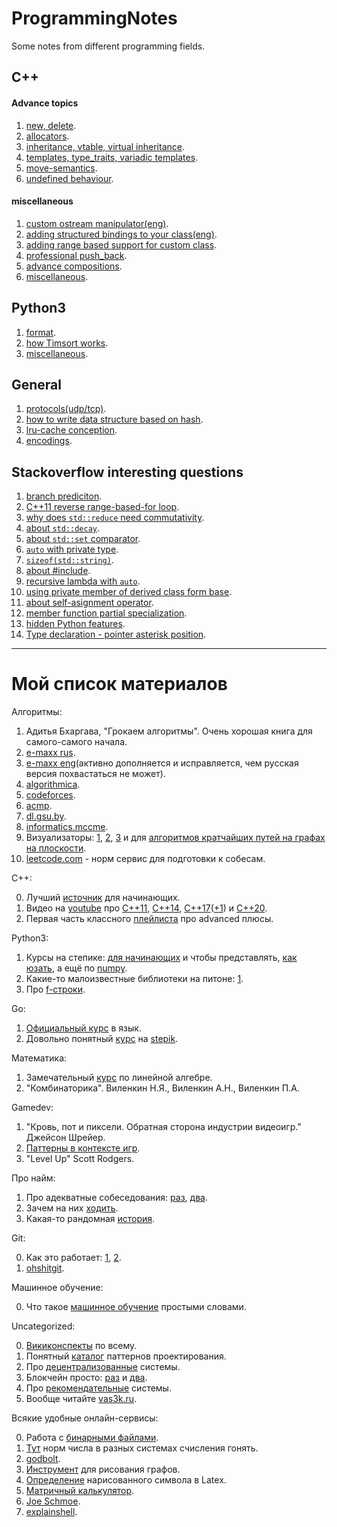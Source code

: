 # ProgrammingNotes
Some notes from different programming fields.

## C++

#### Advance topics

1. [new, delete](https://github.com/dasfex/ProgrammingNotes/blob/master/cpp/topics/new_delete.md).
2. [allocators](https://github.com/dasfex/ProgrammingNotes/blob/master/cpp/topics/allocators.md).
3. [inheritance, vtable, virtual inheritance](https://github.com/dasfex/ProgrammingNotes/blob/master/cpp/topics/inheritance.md).
4. [templates, type_traits, variadic templates](https://github.com/dasfex/ProgrammingNotes/blob/master/cpp/topics/templates.md).
5. [move-semantics](https://github.com/dasfex/ProgrammingNotes/blob/master/cpp/topics/move_semantics.md).
6. [undefined behaviour](https://github.com/dasfex/ProgrammingNotes/blob/master/cpp/topics/ub.md).

#### miscellaneous

1. [custom ostream manipulator(eng)](https://github.com/dasfex/ProgrammingNotes/blob/master/cpp/custom_manipulator_eng.md).
2. [adding structured bindings to your class(eng)](https://github.com/dasfex/ProgrammingNotes/blob/master/cpp/structured_binding_eng.md).
3. [adding range based support for custom class](https://github.com/dasfex/ProgrammingNotes/blob/master/cpp/custom_range_based.md).
4. [professional push_back](https://github.com/dasfex/ProgrammingNotes/blob/master/cpp/push_back_feature.md).
5. [advance compositions](https://github.com/dasfex/ProgrammingNotes/tree/master/cpp/advance_compositions.md).
6. [miscellaneous](https://github.com/dasfex/ProgrammingNotes/blob/master/cpp/miscellaneous.md).

## Python3

1. [format](https://github.com/dasfex/ProgrammingNotes/blob/master/python3/format.md).
2. [how Timsort works](https://youtu.be/Ye5pzBHB584?t=1260).
3. [miscellaneous](https://github.com/dasfex/ProgrammingNotes/blob/master/python3/miscellaneous.md).

## General

1. [protocols(udp/tcp)](https://github.com/dasfex/ProgrammingNotes/blob/master/general/protocols.md).
2. [how to write data structure based on hash](https://github.com/dasfex/ProgrammingNotes/blob/master/general/hash_set.md).
3. [lru-cache conception](https://github.com/dasfex/ProgrammingNotes/blob/master/general/lru_cache.md).
4. [encodings](https://github.com/dasfex/ProgrammingNotes/blob/master/general/encodings.md).

## Stackoverflow interesting questions

1. [branch prediciton](https://stackoverflow.com/questions/11227809/why-is-processing-a-sorted-array-faster-than-processing-an-unsorted-array).
2. [C++11 reverse range-based-for loop](https://stackoverflow.com/questions/8542591/c11-reverse-range-based-for-loop).
3. [why does ```std::reduce``` need commutativity](https://stackoverflow.com/questions/60216261/why-does-stdreduce-need-commutativity).
4. [about ```std::decay```](https://stackoverflow.com/questions/64092331/is-stddecay-redundant-in-stdis-convertible).
5. [about ```std::set``` comparator](https://stackoverflow.com/questions/2620862/using-custom-stdset-comparator).
6. [```auto``` with private type](https://stackoverflow.com/questions/13532784/why-can-i-use-auto-on-a-private-type).
7. [```sizeof(std::string)```](https://stackoverflow.com/questions/3770781/why-is-sizeofstring-32).
8. [about #include](https://stackoverflow.com/questions/21593/what-is-the-difference-between-include-filename-and-include-filename#:~:text=For%20%23include%20""%20a%20compiler,search%20the%20current%20file's%20folder).
9. [recursive lambda with ```auto```](https://stackoverflow.com/questions/2067988/recursive-lambda-functions-in-c11).
10. [using private member of derived class form base](https://stackoverflow.com/questions/65001923/can-i-forbid-calling-private-member-of-derived-class-from-base).
11. [about self-asignment operator](https://stackoverflow.com/questions/12015156/what-is-wrong-with-checking-for-self-assignment-and-what-does-it-mean).
12. [member function partial specialization](https://stackoverflow.com/questions/5688355/partial-specialisation-of-member-function-with-non-type-parameter).
13. [hidden Python features](https://stackoverflow.com/questions/101268/hidden-features-of-python).
14. [Type declaration - pointer asterisk position](https://stackoverflow.com/questions/2704167/type-declaration-pointer-asterisk-position).

_______________________________________

# Мой список материалов

Алгоритмы:
1. Адитья Бхаргава, "Грокаем алгоритмы". Очень хорошая книга для самого-самого начала.
2. [e-maxx rus](http://e-maxx.ru/algo/).
3. [e-maxx eng](https://cp-algorithms.com)(активно дополняется и исправляется, чем русская версия похвастаться не может).
4. [algorithmica](https://algorithmica.org/ru/).
5. [codeforces](https://codeforces.com).
6. [acmp](https://acmp.ru/asp/do/index.asp?main=course&id_course=2).
7. [dl.gsu.by](http://dl.gsu.by).
8. [informatics.mccme](https://informatics.mccme.ru).
9. Визуализаторы: 
[1](https://www.cs.usfca.edu/~galles/visualization/Algorithms), 
[2](https://visualgo.net/en), 
[3](https://algorithm-visualizer.org) и
для [алгоритмов кратчайших путей на графах на плоскости](http://qiao.github.io/PathFinding.js/visual/).
10. [leetcode.com](https://leetcode.com) - норм сервис для подготовки к собесам.

C++:

0. Лучший [источник](https://www.youtube.com/channel/UCtLKO1Cb2GVNrbU7Fi0pM0w) для начинающих.
1. Видео на [youtube](youtube.com) про 
[C++11](https://www.youtube.com/watch?v=ZOmZCj5ijck), 
[C++14](https://www.youtube.com/watch?v=5TTS9zr9PGk), 
[C++17](https://www.youtube.com/watch?v=rRMgJEZVY04)([+1](https://ps-group.github.io/cxx/cxx17#wow0))
и 
[C++20](https://www.youtube.com/watch?v=KPuYn_fUdxc).
2. Первая часть классного 
[плейлиста](https://www.youtube.com/playlist?list=PL4_hYwCyhAvazfCDGyS0wx_hvBmnAAf4h)
про advanced плюсы.

Python3:
1. Курсы на степике: 
[для начинающих](https://stepik.org/course/67/syllabus) и
чтобы представлять, [как юзать](https://stepik.org/course/512/syllabus),
а ещё по [numpy](https://stepik.org/course/3356/syllabus).
2. Какие-то малоизвестные библиотеки на питоне:
[1](https://tproger.ru/translations/10-python-libraries-you-might-not-know/).
3. Про [f-строки](https://shultais.education/blog/python-f-strings).

Go:
1. [Официальный курс](https://go-tour-ru-ru.appspot.com/welcome/1) в язык.
2. Довольно понятный [курс](https://stepik.org/course/54403/syllabus) на [stepik](https://stepik.org).

Математика:
1. Замечательный [курс](https://stepik.org/course/79/syllabus) по линейной алгебре.
2. "Комбинаторика". Виленкин Н.Я., Виленкин А.Н., Виленкин П.А.

Gamedev:
1. "Кровь, пот и пиксели. Обратная сторона индустрии видеоигр." Джейсон Шрейер.
2. [Паттерны в контексте игр](https://github.com/jabocrack1/game-programming-patterns).
3. "Level Up" Scott Rodgers.

Про найм:

1. Про адекватные собеседования: [раз](https://vas3k.ru/inside/46/), [два](https://habr.com/ru/post/512160/). 
2. Зачем на них [ходить](https://habr.com/ru/company/ruvds/blog/521086/).
3. Какая-то рандомная [история](https://habr.com/ru/post/521104/).

Git:

0. Как это работает: [1](https://vas3k.ru/blog/319/), [2](https://vas3k.ru/blog/320/).
1. [ohshitgit](https://ohshitgit.com).


Машинное обучение:

0. Что такое [машинное обучение](https://vas3k.ru/blog/machine_learning/) простыми словами.

Uncategorized:

0. [Викиконспекты](https://neerc.ifmo.ru/wiki/index.php?___BEби=#.D0.9D.D0.B5.D0.BF.D1.80.D0.BE.D0.B2.D0.B5.D1.80.D1.8F.D0.B5.D0.BC.D1.8B.D0.B5_.D0.BA.D0.BE.D0.BD.D1.81.D0.BF.D0.B5.D0.BA.D1.82.D1.8B)
по всему.
1. Понятный [каталог](https://refactoring.guru/ru/design-patterns/catalog) паттернов проектирования.
2. Про [децентрализованные](https://vas3k.ru/blog/363/) системы.
3. Блокчейн просто: [раз](https://vas3k.ru/blog/blockchain/) и [два](https://vas3k.ru/blog/ethereum/).
4. Про [рекомендательные](https://vas3k.ru/blog/355/) системы.
5. Вообще читайте [vas3k.ru](https://vas3k.ru).

Всякие удобные онлайн-сервисы:

0. Работа с [бинарными файлами](https://hexed.it).
1. [Тут](https://matworld.ru/calculator/perevod-chisel.php) норм числа в разных системах счисления гонять.
2. [godbolt](https://godbolt.org).
3. [Инструмент](https://graphonline.ru) для рисования графов.
4. [Определение](http://detexify.kirelabs.org/classify.html) нарисованного символа в Latex.
5. [Матричный калькулятор](https://matrixcalc.org/).
6. [Joe Schmoe](https://joeschmoe.io).
7. [explainshell](https://explainshell.com).

